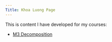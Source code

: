 ```yaml
---
Title: Khoa Luong Page
---
```


This is content I have developed for my courses:
- [M3 Decomposition](/timeseries/index.md)
